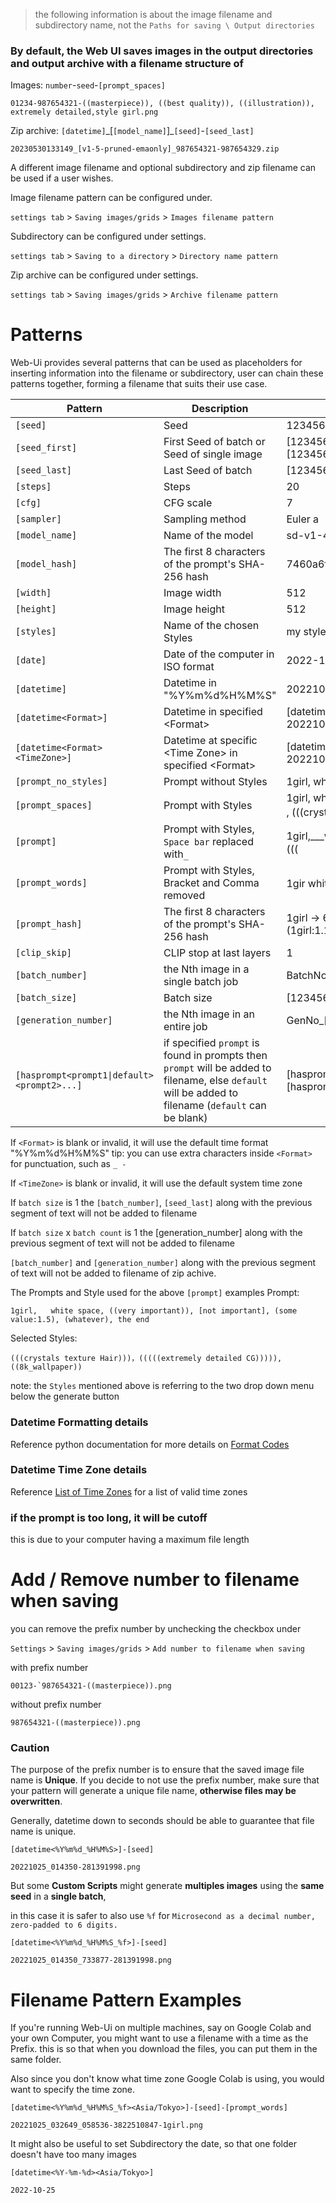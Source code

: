> the following information is about the image filename and subdirectory name, not the `Paths for saving \ Output directories`
### By default, the Web UI saves images in the output directories and output archive with a filename structure of

Images: `number`-`seed`-`[prompt_spaces]`
```
01234-987654321-((masterpiece)), ((best quality)), ((illustration)), extremely detailed,style girl.png
```

Zip archive: `[datetime]`\_[`[model_name]`]\_`[seed]`-`[seed_last]`
```
20230530133149_[v1-5-pruned-emaonly]_987654321-987654329.zip
```

A different image filename and optional subdirectory and zip filename can be used if a user wishes.

Image filename pattern can be configured under.

`settings tab` > `Saving images/grids` > `Images filename pattern`

Subdirectory can be configured under settings.

`settings tab` > `Saving to a directory` > `Directory name pattern`

Zip archive can be configured under settings.

`settings tab` > `Saving images/grids` > `Archive filename pattern`

# Patterns
Web-Ui provides several patterns that can be used as placeholders for inserting information into the filename or subdirectory,
user can chain these patterns together, forming a filename that suits their use case.

| Pattern                        | Description                                          | Example                                                                                                                               |
|--------------------------------|------------------------------------------------------|---------------------------------------------------------------------------------------------------------------------------------------|
| `[seed]`                       | Seed                                                 | 1234567890                                                                                                                            |
| `[seed_first]`                 | First Seed of batch or Seed of single image          | [1234567890,1234567891,1234567892,1234567893] -> 1234567890<br>[1234567891] -> 1234567891
| `[seed_last]`                  | Last Seed of batch                                   | [1234567890,1234567891,1234567892,1234567893] -> 1234567893
| `[steps]`                      | Steps                                                | 20                                                                                                                                    |
| `[cfg]`                        | CFG scale                                            | 7                                                                                                                                     |
| `[sampler]`                    | Sampling method                                      | Euler a                                                                                                                               |
| `[model_name]`                 | Name of the model                                    | sd-v1-4
| `[model_hash]`                 | The first 8 characters of the prompt's SHA-256 hash  | 7460a6fa                                                                                                                              |
| `[width]`                      | Image width                                          | 512                                                                                                                                   |
| `[height]`                     | Image height                                          | 512                                                                                                                                   |
| `[styles]`                     | Name of the chosen Styles                            | my style name                                                                                                                         |
| `[date]`                       | Date of the computer in ISO format                   | 2022-10-24                                                                                                                            |
| `[datetime]`                   | Datetime in "%Y%m%d%H%M%S"                           | 20221025013106                                                                                                                        |
| `[datetime<Format>]`           | Datetime in specified \<Format\>                       | \[datetime<%Y%m%d_%H%M%S_%f>]<br>20221025_014350_733877                                                                                   |
| `[datetime<Format><TimeZone>]` | Datetime at specific \<Time Zone\> in specified \<Format\> | \[datetime<%Y%m%d_%H%M%S_%f><Asia/Tokyo>]`<br>20221025_014350_733877                                                                                       |
| `[prompt_no_styles]`           | Prompt without Styles                                | 1girl,   white space, ((very important)), [not important], (some value_1.5), (whatever), the end<br>                                     |
| `[prompt_spaces]`              | Prompt with Styles                                   | 1girl,   white space, ((very important)), [not important], (some value_1.5), (whatever), the end<br>,   (((crystals texture Hair)))，((( |
| `[prompt]`                     | Prompt with Styles, `Space bar` replaced with`_`       | 1girl,\_\_\_white_space,\_((very\_important)),\_[not\_important],\_(some\_value\_1.5),\_(whatever),\_the\_end,\_(((crystals_texture_Hair)))，(((     |
| `[prompt_words]`               | Prompt   with Styles, Bracket and Comma removed      | 1gir white space very important not important some value 1 5 whatever the   end crystals texture Hair ， extremely detailed           |
| `[prompt_hash]` | The first 8 characters of the prompt's SHA-256 hash | 1girl -> 6362d0d2<br>(1girl:1.1) -> 0102e068 |
| `[clip_skip]` | CLIP stop at last layers | 1 |
| `[batch_number]` | the Nth image in a single batch job | BatchNo_[batch_number] -> BatchNo_3
| `[batch_size]`   | Batch size | [1234567890,1234567891,1234567892,1234567893] -> 4
| `[generation_number]` | the Nth image in an entire job | GenNo_[generation_number] -> GenNo_9
| `[hasprompt<prompt1\|default><prompt2>...]` | if specified `prompt` is found in prompts then `prompt` will be added to filename, else `default` will be added to filename (`default` can be blank) | [hasprompt<girl><boy>] -> girl<br>[hasprompt<girl\|no girl><boy\|no boy>] -> girlno boy

If `<Format>` is blank or invalid, it will use the default time format "%Y%m%d%H%M%S"
tip: you can use extra characters inside `<Format>` for punctuation, such as `_ -`

If `<TimeZone>` is blank or invalid, it will use the default system time zone

If `batch size` is 1 the `[batch_number]`, `[seed_last]` along with the previous segment of text will not be added to filename

If `batch size` x `batch count` is 1 the [generation_number] along with the previous segment of text will not be added to filename

`[batch_number]` and `[generation_number]` along with the previous segment of text will not be added to filename of zip achive.

The Prompts and Style used for the above `[prompt]` examples
Prompt:
```
1girl,   white space, ((very important)), [not important], (some value:1.5), (whatever), the end
```
Selected Styles:
```
(((crystals texture Hair)))，(((((extremely detailed CG))))),((8k_wallpaper))
```

note: the `Styles` mentioned above is referring to the two drop down menu below the generate button
### Datetime Formatting details
Reference python documentation for more details on [Format Codes](https://docs.python.org/3.10/library/datetime.html#strftime-and-strptime-format-codes)

### Datetime Time Zone details
Reference [List of Time Zones](https://github.com/AUTOMATIC1111/stable-diffusion-webui/wiki/List-of-Time-Zones) for a list of valid time zones

### if the prompt is too long, it will be cutoff
this is due to your computer having a maximum file length

# Add / Remove number to filename when saving
you can remove the prefix number 
by unchecking the checkbox under

`Settings` > `Saving images/grids` > `Add number to filename when saving`

with prefix number
```
00123-`987654321-((masterpiece)).png
```

without prefix number
```
987654321-((masterpiece)).png
```

### Caution
The purpose of the prefix number is to ensure that the saved image file name is **Unique**.
If you decide to not use the prefix number, make sure that your pattern will generate a unique file name, **otherwise files may be overwritten**.

Generally, datetime down to seconds should be able to guarantee that file name is unique.

```
[datetime<%Y%m%d_%H%M%S>]-[seed]
``` 
```
20221025_014350-281391998.png
```

But some **Custom Scripts** might generate **multiples images** using the **same seed** in a **single batch**,

in this case it is safer to also use `%f` for `Microsecond as a decimal number, zero-padded to 6 digits.`

```
[datetime<%Y%m%d_%H%M%S_%f>]-[seed]
```
```
20221025_014350_733877-281391998.png
```

# Filename Pattern Examples

If you're running Web-Ui on multiple machines, say on Google Colab and your own Computer, you might want to use a filename with a time as the Prefix.
this is so that when you download the files, you can put them in the same folder.

Also since you don't know what time zone Google Colab is using, you would want to specify the time zone.
```
[datetime<%Y%m%d_%H%M%S_%f><Asia/Tokyo>]-[seed]-[prompt_words]
```
```
20221025_032649_058536-3822510847-1girl.png
```

It might also be useful to set Subdirectory the date, so that one folder doesn't have too many images
```
[datetime<%Y-%m-%d><Asia/Tokyo>]
```
```
2022-10-25
```
